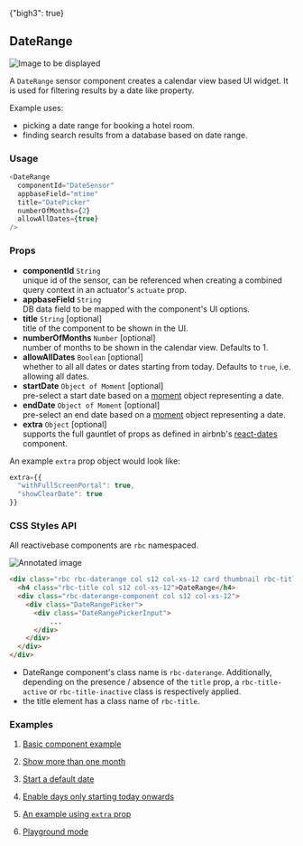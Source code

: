 {"bigh3": true}

## DateRange

![Image to be displayed](https://i.imgur.com/Tl2xXNS.png)

A `DateRange` sensor component creates a calendar view based UI widget. It is used for filtering results by a date like property.

Example uses:
* picking a date range for booking a hotel room.
* finding search results from a database based on date range.

### Usage

```js
<DateRange
  componentId="DateSensor"
  appbaseField="mtime"
  title="DatePicker"
  numberOfMonths={2}
  allowAllDates={true}
/>
```

### Props

- **componentId** `String`  
    unique id of the sensor, can be referenced when creating a combined query context in an actuator's `actuate` prop.  
- **appbaseField** `String`  
    DB data field to be mapped with the component's UI options.
- **title** `String` [optional]  
    title of the component to be shown in the UI.
- **numberOfMonths** `Number` [optional]  
    number of months to be shown in the calendar view. Defaults to 1.
- **allowAllDates** `Boolean` [optional]  
    whether to all all dates or dates starting from today. Defaults to `true`, i.e. allowing all dates.
- **startDate** `Object of Moment` [optional]  
    pre-select a start date based on a [moment](https://github.com/moment/moment/) object representing a date.
- **endDate** `Object of Moment` [optional]  
    pre-select an end date based on a [moment](https://github.com/moment/moment/) object representing a date.
- **extra** `Object` [optional]  
    supports the full gauntlet of props as defined in airbnb's [react-dates](https://github.com/airbnb/react-dates) component.

An example `extra` prop object would look like:

```js
extra={{
  "withFullScreenPortal": true,
  "showClearDate": true
}}
```

### CSS Styles API

All reactivebase components are `rbc` namespaced.

![Annotated image](https://i.imgur.com/tEwBtgX.png)

```html
<div class="rbc rbc-daterange col s12 col-xs-12 card thumbnail rbc-title-active">
  <h4 class="rbc-title col s12 col-xs-12">DateRange</h4>
  <div class="rbc-daterange-component col s12 col-xs-12">
    <div class="DateRangePicker">
      <div class="DateRangePickerInput">
          ...
      </div>
    </div>
  </div>
</div>
```

* DateRange component's class name is `rbc-daterange`. Additionally, depending on the presence / absence of the `title` prop, a `rbc-title-active` or `rbc-title-inactive` class is respectively applied.
* the title element has a class name of `rbc-title`.

### Examples

1. [Basic component example](../playground/?selectedKind=DateRange&selectedStory=Basic&full=0&down=1&left=1&panelRight=0&downPanel=tuchk4%2Freadme%2Fpanel)

2. [Show more than one month](../playground/?selectedKind=DateRange&selectedStory=Show%20more%20than%201%20month&full=0&down=1&left=1&panelRight=0&downPanel=tuchk4%2Freadme%2Fpanel)

3. [Start a default date](../playground/?selectedKind=DateRange&selectedStory=Default%20date&full=0&down=1&left=1&panelRight=0&downPanel=tuchk4%2Freadme%2Fpanel)

4. [Enable days only starting today onwards](../playground/?selectedKind=DateRange&selectedStory=Enable%20days%20from%20today%20only&full=0&down=1&left=1&panelRight=0&downPanel=tuchk4%2Freadme%2Fpanel)

5. [An example using `extra` prop](../playground/?selectedKind=DateRange&selectedStory=Using%20extra%20prop%20object&full=0&down=1&left=1&panelRight=0&downPanel=tuchk4%2Freadme%2Fpanel)

6. [Playground mode](../playground/?knob-title=Date%20Range&knob-numberOfMonths=2&knob-allowAllDates=true&selectedKind=DateRange&selectedStory=Playground&full=0&down=1&left=1&panelRight=0&downPanel=tuchk4%2Freadme%2Fpanel)

